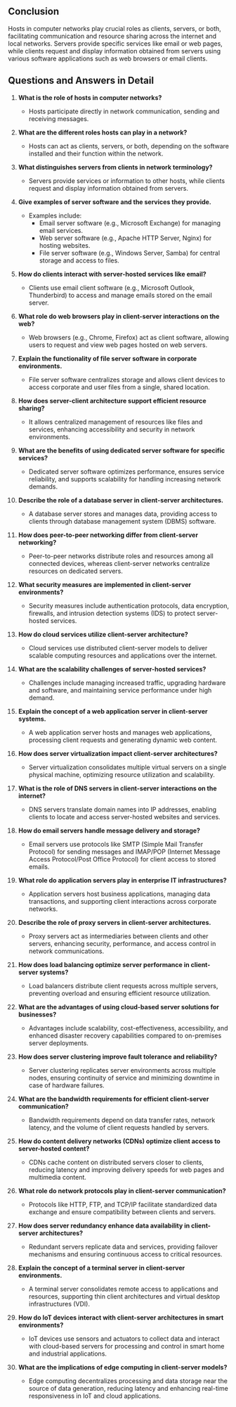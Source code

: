 ## Conclusion

Hosts in computer networks play crucial roles as clients, servers, or both, facilitating communication and resource sharing across the internet and local networks. Servers provide specific services like email or web pages, while clients request and display information obtained from servers using various software applications such as web browsers or email clients.

## Questions and Answers in Detail

1. **What is the role of hosts in computer networks?**
   - Hosts participate directly in network communication, sending and receiving messages.

2. **What are the different roles hosts can play in a network?**
   - Hosts can act as clients, servers, or both, depending on the software installed and their function within the network.

3. **What distinguishes servers from clients in network terminology?**
   - Servers provide services or information to other hosts, while clients request and display information obtained from servers.

4. **Give examples of server software and the services they provide.**
   - Examples include:
     - Email server software (e.g., Microsoft Exchange) for managing email services.
     - Web server software (e.g., Apache HTTP Server, Nginx) for hosting websites.
     - File server software (e.g., Windows Server, Samba) for central storage and access to files.

5. **How do clients interact with server-hosted services like email?**
   - Clients use email client software (e.g., Microsoft Outlook, Thunderbird) to access and manage emails stored on the email server.

6. **What role do web browsers play in client-server interactions on the web?**
   - Web browsers (e.g., Chrome, Firefox) act as client software, allowing users to request and view web pages hosted on web servers.

7. **Explain the functionality of file server software in corporate environments.**
   - File server software centralizes storage and allows client devices to access corporate and user files from a single, shared location.

8. **How does server-client architecture support efficient resource sharing?**
   - It allows centralized management of resources like files and services, enhancing accessibility and security in network environments.

9. **What are the benefits of using dedicated server software for specific services?**
   - Dedicated server software optimizes performance, ensures service reliability, and supports scalability for handling increasing network demands.

10. **Describe the role of a database server in client-server architectures.**
    - A database server stores and manages data, providing access to clients through database management system (DBMS) software.

11. **How does peer-to-peer networking differ from client-server networking?**
    - Peer-to-peer networks distribute roles and resources among all connected devices, whereas client-server networks centralize resources on dedicated servers.

12. **What security measures are implemented in client-server environments?**
    - Security measures include authentication protocols, data encryption, firewalls, and intrusion detection systems (IDS) to protect server-hosted services.

13. **How do cloud services utilize client-server architecture?**
    - Cloud services use distributed client-server models to deliver scalable computing resources and applications over the internet.

14. **What are the scalability challenges of server-hosted services?**
    - Challenges include managing increased traffic, upgrading hardware and software, and maintaining service performance under high demand.

15. **Explain the concept of a web application server in client-server systems.**
    - A web application server hosts and manages web applications, processing client requests and generating dynamic web content.

16. **How does server virtualization impact client-server architectures?**
    - Server virtualization consolidates multiple virtual servers on a single physical machine, optimizing resource utilization and scalability.

17. **What is the role of DNS servers in client-server interactions on the internet?**
    - DNS servers translate domain names into IP addresses, enabling clients to locate and access server-hosted websites and services.

18. **How do email servers handle message delivery and storage?**
    - Email servers use protocols like SMTP (Simple Mail Transfer Protocol) for sending messages and IMAP/POP (Internet Message Access Protocol/Post Office Protocol) for client access to stored emails.

19. **What role do application servers play in enterprise IT infrastructures?**
    - Application servers host business applications, managing data transactions, and supporting client interactions across corporate networks.

20. **Describe the role of proxy servers in client-server architectures.**
    - Proxy servers act as intermediaries between clients and other servers, enhancing security, performance, and access control in network communications.

21. **How does load balancing optimize server performance in client-server systems?**
    - Load balancers distribute client requests across multiple servers, preventing overload and ensuring efficient resource utilization.

22. **What are the advantages of using cloud-based server solutions for businesses?**
    - Advantages include scalability, cost-effectiveness, accessibility, and enhanced disaster recovery capabilities compared to on-premises server deployments.

23. **How does server clustering improve fault tolerance and reliability?**
    - Server clustering replicates server environments across multiple nodes, ensuring continuity of service and minimizing downtime in case of hardware failures.

24. **What are the bandwidth requirements for efficient client-server communication?**
    - Bandwidth requirements depend on data transfer rates, network latency, and the volume of client requests handled by servers.

25. **How do content delivery networks (CDNs) optimize client access to server-hosted content?**
    - CDNs cache content on distributed servers closer to clients, reducing latency and improving delivery speeds for web pages and multimedia content.

26. **What role do network protocols play in client-server communication?**
    - Protocols like HTTP, FTP, and TCP/IP facilitate standardized data exchange and ensure compatibility between clients and servers.

27. **How does server redundancy enhance data availability in client-server architectures?**
    - Redundant servers replicate data and services, providing failover mechanisms and ensuring continuous access to critical resources.

28. **Explain the concept of a terminal server in client-server environments.**
    - A terminal server consolidates remote access to applications and resources, supporting thin client architectures and virtual desktop infrastructures (VDI).

29. **How do IoT devices interact with client-server architectures in smart environments?**
    - IoT devices use sensors and actuators to collect data and interact with cloud-based servers for processing and control in smart home and industrial applications.

30. **What are the implications of edge computing in client-server models?**
    - Edge computing decentralizes processing and data storage near the source of data generation, reducing latency and enhancing real-time responsiveness in IoT and cloud applications.
